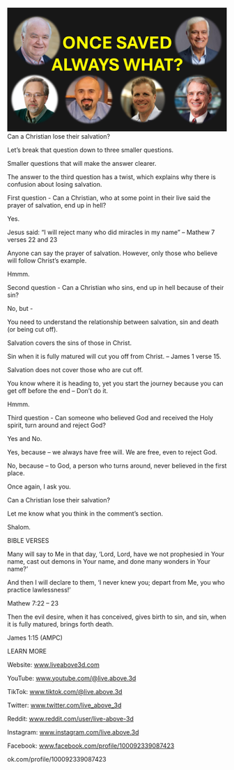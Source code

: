 ![Video cover image](../cover.jpg "cover photo")
Can a Christian lose their salvation?

Let’s break that question down to three smaller questions.

Smaller questions that will make the answer clearer.

The answer to the third question has a twist, which explains why there is confusion about losing salvation.

First question - Can a Christian, who at some point in their live said the prayer of salvation, end up in hell?

Yes.

Jesus said: “I will reject many who did miracles in my name” – Mathew 7 verses 22 and 23

Anyone can say the prayer of salvation. However, only those who believe will follow Christ’s example.

Hmmm.

Second question - Can a Christian who sins, end up in hell because of their sin?

No, but -

You need to understand the relationship between salvation, sin and death (or being cut off).

Salvation covers the sins of those in Christ.

Sin when it is fully matured will cut you off from Christ. – James 1 verse 15.

Salvation does not cover those who are cut off.

You know where it is heading to, yet you start the journey because you can get off before the end – Don’t do it.

Hmmm.

Third question - Can someone who believed God and received the Holy spirit, turn around and reject God?

Yes and No.

Yes, because – we always have free will. We are free, even to reject God.

No, because – to God, a person who turns around, never believed in the first place.

Once again, I ask you.

Can a Christian lose their salvation?

Let me know what you think in the comment’s section.

Shalom.


BIBLE VERSES

Many will say to Me in that day, ‘Lord, Lord, have we not prophesied in Your name, cast out demons in Your name, and done many wonders in Your name?’

And then I will declare to them, ‘I never knew you; depart from Me, you who practice lawlessness!’

Mathew 7:22 – 23

Then the evil desire, when it has conceived, gives birth to sin, and sin, when it is fully matured, brings forth death.

James 1:15 (AMPC)


LEARN MORE

Website: www.liveabove3d.com

YouTube: www.youtube.com/@live.above.3d

TikTok: www.tiktok.com/@live.above.3d

Twitter: www.twitter.com/live_above_3d

Reddit: www.reddit.com/user/live-above-3d

Instagram: www.instagram.com/live.above.3d

Facebook: www.facebook.com/profile/100092339087423





ok.com/profile/100092339087423





